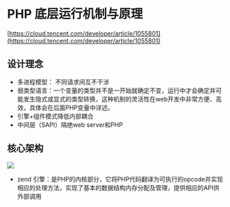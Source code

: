 # PHP 底层运行机制与原理

[https://cloud.tencent.com/developer/article/1055801](https://cloud.tencent.com/developer/article/1055801)

## 设计理念

- 多进程模型： 不同请求间互不干涉
- 弱类型语言：一个变量的类型并不是一开始就确定不变，运行中才会确定并可能发生隐式或显式的类型转换，这种机制的灵活性在web开发中非常方便、高效，具体会在后面PHP变量中详述。
- 引擎+组件模式降低内部耦合
- 中间层（SAPI）隔绝web server和PHP

## 核心架构

![](http://ww2.sinaimg.cn/large/7cc829d3gw1exyap8boh7j20ee0ep0tj.jpg)

- zend 引擎：是PHP的内核部分，它将PHP代码翻译为可执行的opcode并实现相应的处理方法，实现了基本的数据结构内存分配及管理，提供相应的API供外部调用